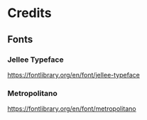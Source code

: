 # Credits
## Fonts
### Jellee Typeface
https://fontlibrary.org/en/font/jellee-typeface
### Metropolitano
https://fontlibrary.org/en/font/metropolitano